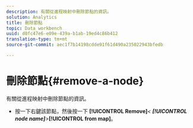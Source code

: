 ```yaml
---
description: 有關從進程映射中刪除節點的資訊。
solution: Analytics
title: 刪除節點
topic: Data workbench
uuid: d0fc47e6-e09e-439a-b1ab-19ed4c86b412
translation-type: tm+mt
source-git-commit: aec1f7b14198cdde91f61d490a235022943bfedb

---
```



# 刪除節點{#remove-a-node}

有關從進程映射中刪除節點的資訊。

* 按一下右鍵該節點，然後按一下 **[!UICONTROL Remove]***&lt; **[!UICONTROL node name]**>***[!UICONTROL from map]**。

